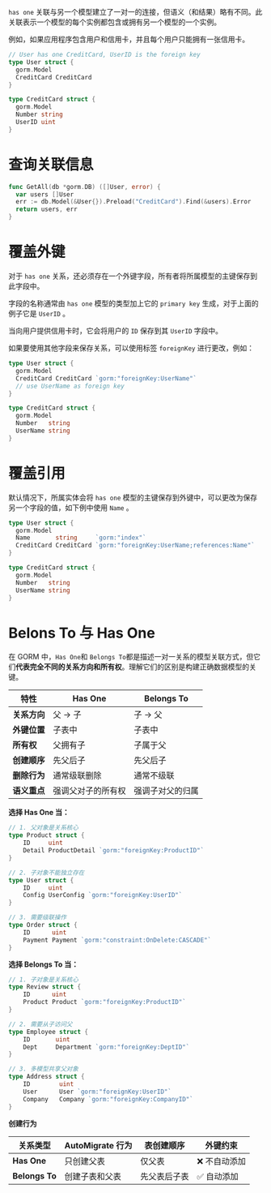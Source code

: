 `has one` 关联与另一个模型建立了一对一的连接，但语义（和结果）略有不同。此关联表示一个模型的每个实例都包含或拥有另一个模型的一个实例。

例如，如果应用程序包含用户和信用卡，并且每个用户只能拥有一张信用卡。

```go
// User has one CreditCard, UserID is the foreign key
type User struct {
  gorm.Model
  CreditCard CreditCard
}

type CreditCard struct {
  gorm.Model
  Number string
  UserID uint
}
```
# 查询关联信息

```go
func GetAll(db *gorm.DB) ([]User, error) {
  var users []User
  err := db.Model(&User{}).Preload("CreditCard").Find(&users).Error
  return users, err
}
```
# 覆盖外键

对于 `has one` 关系，还必须存在一个外键字段，所有者将所属模型的主键保存到此字段中。

字段的名称通常由 `has one` 模型的类型加上它的 `primary key` 生成，对于上面的例子它是 `UserID` 。

当向用户提供信用卡时，它会将用户的 `ID` 保存到其 `UserID` 字段中。

如果要使用其他字段来保存关系，可以使用标签 `foreignKey` 进行更改，例如：

```go
type User struct {
  gorm.Model
  CreditCard CreditCard `gorm:"foreignKey:UserName"`
  // use UserName as foreign key
}

type CreditCard struct {
  gorm.Model
  Number   string
  UserName string
}
```
# 覆盖引用

默认情况下，所属实体会将 `has one` 模型的主键保存到外键中，可以更改为保存另一个字段的值，如下例中使用 `Name` 。

```go
type User struct {
  gorm.Model
  Name       string     `gorm:"index"`
  CreditCard CreditCard `gorm:"foreignKey:UserName;references:Name"`
}

type CreditCard struct {
  gorm.Model
  Number   string
  UserName string
}
```
# Belons To 与 Has One

在 GORM 中，`Has One`和 `Belongs To`都是描述一对一关系的模型关联方式，但它们​**​代表完全不同的关系方向和所有权​**​。理解它们的区别是构建正确数据模型的关键。

|**特性​**​|​**​Has One​**​|​**​Belongs To​**​|
|---|---|---|
|​**​关系方向​**​|父 → 子|子 → 父|
|​**​外键位置​**​|子表中|子表中|
|​**​所有权​**​|父拥有子|子属于父|
|​**​创建顺序​**​|先父后子|先父后子|
|​**​删除行为​**​|通常级联删除|通常不级联|
|​**​语义重点​**​|强调父对子的所有权|强调子对父的归属|
**选择 Has One 当：**

```go
// 1. 父对象是关系核心
type Product struct {
    ID     uint
    Detail ProductDetail `gorm:"foreignKey:ProductID"`
}

// 2. 子对象不能独立存在
type User struct {
    ID     uint
    Config UserConfig `gorm:"foreignKey:UserID"`
}

// 3. 需要级联操作
type Order struct {
    ID      uint
    Payment Payment `gorm:"constraint:OnDelete:CASCADE"`
}
```

**选择 Belongs To 当：**

```go
// 1. 子对象是关系核心
type Review struct {
    ID      uint
    Product Product `gorm:"foreignKey:ProductID"`
}

// 2. 需要从子访问父
type Employee struct {
    ID       uint
    Dept     Department `gorm:"foreignKey:DeptID"`
}

// 3. 多模型共享父对象
type Address struct {
    ID        uint
    User      User `gorm:"foreignKey:UserID"`
    Company   Company `gorm:"foreignKey:CompanyID"`
}
```

**创建行为**

|**关系类型​**​|​**​AutoMigrate 行为​**​|​**​表创建顺序​**​|​**​外键约束​**​|
|---|---|---|---|
|​**​Has One​**​|只创建父表|仅父表|❌ 不自动添加|
|​**​Belongs To​**​|创建子表和父表|先父表后子表|✅ 自动添加|